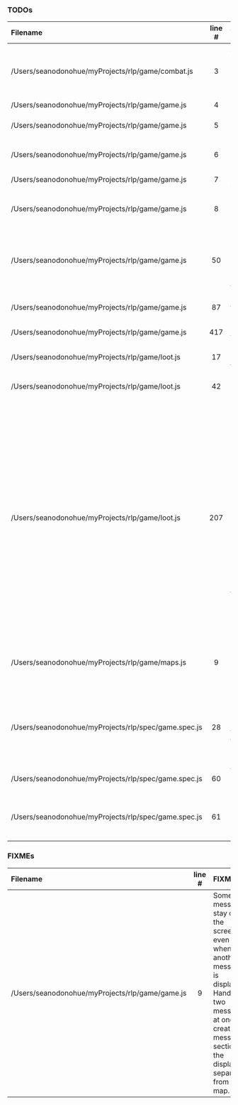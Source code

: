 ### TODOs
| Filename | line # | TODO
|:------|:------:|:------
| /Users/seanodonohue/myProjects/rlp/game/combat.js | 3 | Add potential to miss based on attacker's sight/speed and defender's speed/defense.
| /Users/seanodonohue/myProjects/rlp/game/game.js | 4 | Savegame
| /Users/seanodonohue/myProjects/rlp/game/game.js | 5 | FOV computation for player char
| /Users/seanodonohue/myProjects/rlp/game/game.js | 6 | FOV computation for MOBs
| /Users/seanodonohue/myProjects/rlp/game/game.js | 7 | More variation in AI
| /Users/seanodonohue/myProjects/rlp/game/game.js | 8 | Lighting, affected by character's sight stat
| /Users/seanodonohue/myProjects/rlp/game/game.js | 50 | See if its possible to export the display, scheduler, and so on in this function.
| /Users/seanodonohue/myProjects/rlp/game/game.js | 87 | Use stuff like this for making menus cleaner
| /Users/seanodonohue/myProjects/rlp/game/game.js | 417 | Break into functions
| /Users/seanodonohue/myProjects/rlp/game/loot.js | 17 | Find a way to include this in the table below.
| /Users/seanodonohue/myProjects/rlp/game/loot.js | 42 | Extract into a JSON file or summat.
| /Users/seanodonohue/myProjects/rlp/game/loot.js | 207 | Add ability to have effects that stack in procedurally generated items. So, an item will be made with a prefix and postfix (i.e. "The Lightning-Quick Dagger of Bloodletting"), and the prefix effects (i.e. +2 to speed) will be added to the default effects and the postfix effects (i.e. +2 to damage). Use common.extends for this and have a function that creates rare procedurally-generated items.
| /Users/seanodonohue/myProjects/rlp/game/maps.js | 9 | Refactor modules to use a consistent style if possible (i.e. constructors vs. libraries)
| /Users/seanodonohue/myProjects/rlp/spec/game.spec.js | 28 | create mockEntity to put in mochaHelper.js to help with testing entities here and in the entity spec.
| /Users/seanodonohue/myProjects/rlp/spec/game.spec.js | 60 | find a way to mock keypress events (stdin?)
| /Users/seanodonohue/myProjects/rlp/spec/game.spec.js | 61 | add sinon to stub out methonds like stdout to see if they are called as needed.

### FIXMEs
| Filename | line # | FIXME
|:------|:------:|:------
| /Users/seanodonohue/myProjects/rlp/game/game.js | 9 | Some messages stay on the screen even when another message is displayed. Handle two messages at once or create a message section of the display, separate from the map.